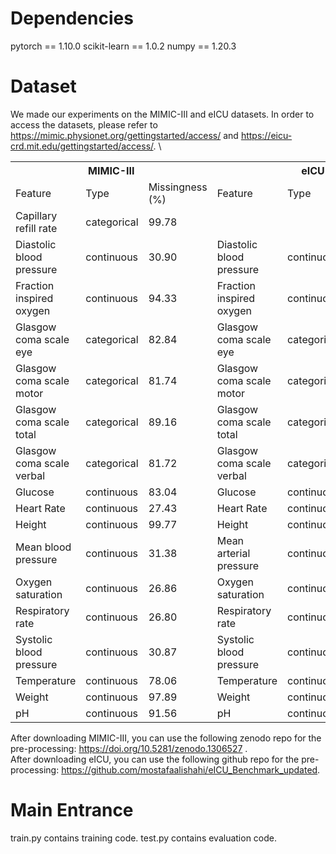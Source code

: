 # Dependencies
pytorch == 1.10.0 scikit-learn == 1.0.2 numpy == 1.20.3

# Dataset
We made our experiments on the MIMIC-III and eICU datasets. In order to access the datasets, please refer to 
https://mimic.physionet.org/gettingstarted/access/  and  https://eicu-crd.mit.edu/gettingstarted/access/. \

<table>
	<tr>
	    <th colspan="3">MIMIC-III</th>
	    <th colspan="3">eICU</th>  
	</tr >
	<tr>
	    <td>Feature</td>
	    <td>Type</td>
		  <td>Missingness (%)</td>
		  <td>Feature</td>
	    <td>Type</td>
      <td>Missingness (%)</td>
	</tr>
  <tr>
	    <td>Capillary refill rate</td>
	    <td>categorical</td>
		  <td>99.78</td>
		  <td></td>
	    <td></td>
      <td></td>
	</tr>
  <tr>
	    <td>Diastolic blood pressure</td>
	    <td>continuous</td>
		  <td>30.90</td>
		  <td>Diastolic blood pressure</td>
	    <td>continuous</td>
      <td>33.80</td>
	</tr>
  <tr>
	    <td>Fraction inspired oxygen</td>
	    <td>continuous</td>
		  <td>94.33</td>
		  <td>Fraction inspired oxygen</td>
	    <td>continuous</td>
      <td>98.14</td>
	</tr>
  <tr>
	    <td>Glasgow coma scale eye</td>
	    <td>categorical</td>
		  <td>82.84</td>
		  <td>Glasgow coma scale eye</td>
	    <td>categorical</td>
      <td>83.42</td>
	</tr>
  <tr>
	    <td>Glasgow coma scale motor</td>
	    <td>categorical</td>
		  <td>81.74</td>
		  <td>Glasgow coma scale motor</td>
	    <td>categorical</td>
      <td>83.43</td>
	</tr>
  <tr>
	    <td>Glasgow coma scale total</td>
	    <td>categorical</td>
		  <td>89.16</td>
		  <td>Glasgow coma scale total</td>
	    <td>categorical</td>
      <td>81.70</td>
	</tr>
  <tr>
	    <td>Glasgow coma scale verbal</td>
	    <td>categorical</td>
		  <td>81.72</td>
		  <td>Glasgow coma scale verbal</td>
	    <td>categorical</td>
      <td>83.54</td>
	</tr>
  <tr>
	    <td>Glucose</td>
	    <td>continuous</td>
		  <td>83.04</td>
		  <td>Glucose</td>
	    <td>continuous</td>
      <td>83.89</td>
	</tr>
  <tr>
	    <td>Heart Rate</td>
	    <td>continuous</td>
		  <td>27.43</td>
		  <td>Heart Rate</td>
	    <td>continuous</td>
      <td>27.45</td>
	</tr>
  <tr>
	    <td>Height</td>
	    <td>continuous</td>
		  <td>99.77</td>
		  <td>Height</td>
	    <td>continuous</td>
      <td>99.19</td>
	</tr>
  <tr>
	    <td>Mean blood pressure</td>
	    <td>continuous</td>
		  <td>31.38</td>
		  <td>Mean arterial pressure</td>
	    <td>continuous</td>
      <td>96.53</td>
	</tr>
  <tr>
	    <td>Oxygen saturation</td>
	    <td>continuous</td>
		  <td>26.86</td>
		  <td>Oxygen saturation</td>
	    <td>continuous</td>
      <td>38.12</td>
	</tr>
  <tr>
	    <td>Respiratory rate</td>
	    <td>continuous</td>
		  <td>26.80</td>
		  <td>Respiratory rate</td>
	    <td>continuous</td>
      <td>33.11</td>
	</tr>
  <tr>
	    <td>Systolic blood pressure</td>
	    <td>continuous</td>
		  <td>30.87</td>
		  <td>Systolic blood pressure</td>
	    <td>continuous</td>
      <td>33.80</td>
	</tr>
  <tr>
	    <td>Temperature</td>
	    <td>continuous</td>
		  <td>78.06</td>
		  <td>Temperature</td>
	    <td>continuous</td>
      <td>76.35</td>
	</tr>
  <tr>
	    <td>Weight</td>
	    <td>continuous</td>
		  <td>97.89</td>
		  <td>Weight</td>
	    <td>continuous</td>
      <td>98.65</td>
	</tr>
  <tr>
	    <td>pH</td>
	    <td>continuous</td>
		  <td>91.56</td>
		  <td>pH</td>
	    <td>continuous</td>
      <td>97.91</td>
	</tr>
</table>

After downloading MIMIC-III, you can use the following zenodo repo for the pre-processing: https://doi.org/10.5281/zenodo.1306527 . \
After downloading eICU, you can use the following github repo for the pre-processing: https://github.com/mostafaalishahi/eICU_Benchmark_updated. 

# Main Entrance 
train.py contains training code. test.py contains evaluation code.

